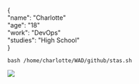{  
  "name": "Charlotte"   
  "age": "18"   
  "work": "DevOps"   
  "studies": "High School"  
}

`` bash /home/charlotte/WAD/github/stas.sh ``

![](https://github-readme-stats.vercel.app/api?username=clochettes&show_icons=true&hide_border=true&theme=dark)
